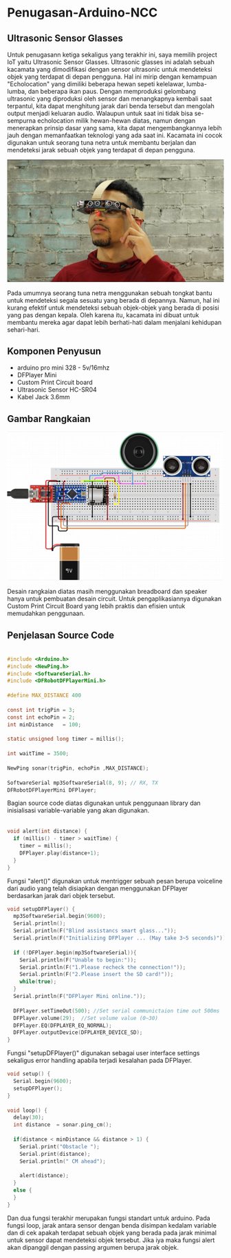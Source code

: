 # Penugasan-Arduino-NCC
## Ultrasonic Sensor Glasses

Untuk penugasann ketiga sekaligus yang terakhir ini, saya memilih project IoT yaitu Ultrasonic Sensor Glasses. Ultrasonic glasses ini adalah sebuah kacamata yang dimodifikasi dengan sensor ultrasonic untuk mendeteksi objek yang terdapat di depan pengguna.
Hal ini mirip dengan kemampuan "Echolocation" yang dimiliki beberapa hewan sepeti kelelawar, lumba-lumba, dan beberapa ikan paus. Dengan memproduksi gelombang ultrasonic yang diproduksi oleh sensor dan menangkapnya kembali saat terpantul, kita dapat menghitung jarak dari benda tersebut dan mengolah output menjadi keluaran audio. Walaupun untuk saat ini tidak bisa se-sempurna echolocation milik hewan-hewan diatas, namun dengan menerapkan prinsip dasar yang sama, kita dapat mengembangkannya lebih jauh dengan memanfaatkan teknologi yang ada saat ini.
Kacamata ini cocok digunakan untuk seorang tuna netra untuk membantu berjalan dan mendeteksi jarak sebuah objek yang terdapat di depan pengguna.

![alt text](https://github.com/rikiachmad/Arduino-NCC/blob/main/Ilustrasi.jpg?raw=true "Ilustrasi" )

Pada umumnya seorang tuna netra menggunakan sebuah tongkat bantu untuk mendeteksi segala sesuatu yang berada di depannya. Namun, hal ini kurang efektif untuk mendeteksi sebuah objek-objek yang berada di posisi yang pas dengan kepala.
Oleh karena itu, kacamata ini dibuat untuk membantu mereka agar dapat lebih berhati-hati dalam menjalani kehidupan sehari-hari.

## Komponen Penyusun
* arduino pro mini 328 - 5v/16mhz
* DFPlayer Mini
* Custom Print Circuit board
* Ultrasonic Sensor HC-SR04
* Kabel Jack 3.6mm

## Gambar Rangkaian
![alt text](https://github.com/rikiachmad/Arduino-NCC/blob/main/CircuitDesign.png?raw=true "Desain Circuit" )

Desain rangkaian diatas masih menggunakan breadboard dan speaker hanya untuk pembuatan desain circuit. Untuk pengaplikasiannya digunakan Custom Print Circuit Board yang lebih praktis dan efisien untuk memudahkan penggunaan.

## Penjelasan Source Code

```C

#include <Arduino.h>
#include <NewPing.h>
#include <SoftwareSerial.h>
#include <DFRobotDFPlayerMini.h>

#define MAX_DISTANCE 400

const int trigPin = 3;
const int echoPin = 2;
int minDistance   = 100;

static unsigned long timer = millis();

int waitTime = 3500;

NewPing sonar(trigPin, echoPin ,MAX_DISTANCE);

SoftwareSerial mp3SoftwareSerial(8, 9); // RX, TX
DFRobotDFPlayerMini DFPlayer;

```
Bagian source code diatas digunakan untuk penggunaan library dan inisialisasi variable-variable yang akan digunakan.

```C

void alert(int distance) {
  if (millis() - timer > waitTime) {
    timer = millis();
    DFPlayer.play(distance+1);
  } 
}
```
Fungsi "alert()" digunakan untuk mentrigger sebuah pesan berupa voiceline dari audio yang telah disiapkan dengan menggunakan DFPlayer berdasarkan jarak dari objek tersebut. 
```C
void setupDFPlayer() {
  mp3SoftwareSerial.begin(9600);
  Serial.println();
  Serial.println(F("Blind assistancs smart glass..."));
  Serial.println(F("Initializing DFPlayer ... (May take 3~5 seconds)"));
  
  if (!DFPlayer.begin(mp3SoftwareSerial)){
    Serial.println(F("Unable to begin:"));
    Serial.println(F("1.Please recheck the connection!"));
    Serial.println(F("2.Please insert the SD card!"));
    while(true);
  }
  Serial.println(F("DFPlayer Mini online."));
  
  DFPlayer.setTimeOut(500); //Set serial communictaion time out 500ms
  DFPlayer.volume(29);  //Set volume value (0~30)
  DFPlayer.EQ(DFPLAYER_EQ_NORMAL);
  DFPlayer.outputDevice(DFPLAYER_DEVICE_SD);
}
```
Fungsi "setupDFPlayer()" digunakan sebagai user interface settings sekaligus error handling apabila terjadi kesalahan pada DFPlayer.
```C
void setup() {
  Serial.begin(9600);
  setupDFPlayer();
}

void loop() {
  delay(30);
  int distance  = sonar.ping_cm();

  if(distance < minDistance && distance > 1) {
    Serial.print("Obstacle ");
    Serial.print(distance);
    Serial.println(" CM ahead");

    alert(distance);
  }
  else {
  }
}
```
Dan dua fungsi terakhir merupakan fungsi standart untuk arduino. Pada fungsi loop, jarak antara sensor dengan benda disimpan kedalam variable dan di cek apakah terdapat sebuah objek yang berada pada jarak minimal untuk sensor dapat mendeteksi objek tersebut. Jika iya maka fungsi alert akan dipanggil dengan passing argumen berupa jarak objek.


